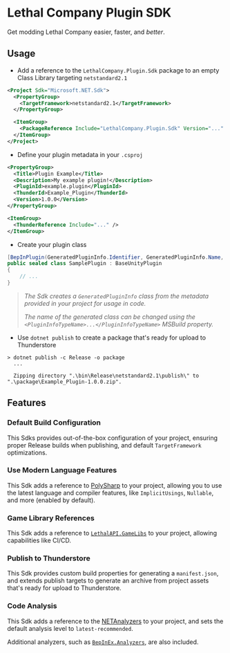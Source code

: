 # Lethal Company Plugin SDK

Get modding Lethal Company easier, faster, and *better*.


## Usage

- Add a reference to the `LethalCompany.Plugin.Sdk` package to an empty Class Library targeting `netstandard2.1`
```xml
<Project Sdk="Microsoft.NET.Sdk">
  <PropertyGroup>
    <TargetFramework>netstandard2.1</TargetFramework>
  </PropertyGroup>

  <ItemGroup>
    <PackageReference Include="LethalCompany.Plugin.Sdk" Version="..." PrivateAssets="all" />
  </ItemGroup>
</Project>
```

- Define your plugin metadata in your `.csproj`
```xml
<PropertyGroup>
  <Title>Plugin Example</Title>
  <Description>My example plugin!</Description>
  <PluginId>example.plugin</PluginId>
  <ThunderId>Example_Plugin</ThunderId>
  <Version>1.0.0</Version>
</PropertyGroup>

<ItemGroup>
  <ThunderReference Include="..." />
</ItemGroup>
```

- Create your plugin class
```csharp
[BepInPlugin(GeneratedPluginInfo.Identifier, GeneratedPluginInfo.Name, GeneratedPluginInfo.Version)]
public sealed class SamplePlugin : BaseUnityPlugin
{
    // ...
}
```
> _The Sdk creates a `GeneratedPluginInfo` class from the metadata provided in your project for usage in code._
> 
> _The name of the generated class can be changed using the `<PluginInfoTypeName>...</PluginInfoTypeName>` MSBuild property._


- Use `dotnet publish` to create a package that's ready for upload to Thunderstore
```
> dotnet publish -c Release -o package
  ...
  
  Zipping directory ".\bin\Release\netstandard2.1\publish\" to ".\package\Example_Plugin-1.0.0.zip".
```


## Features

### Default Build Configuration

This Sdks provides out-of-the-box configuration of your project, ensuring proper Release builds when publishing, and default `TargetFramework` optimizations.

### Use Modern Language Features

This Sdk adds a reference to [PolySharp](https://github.com/Sergio0694/PolySharp) to your project, allowing you to use the latest language and compiler features, like `ImplicitUsings`, `Nullable`, and more (enabled by default).

### Game Library References

This Sdk adds a reference to [`LethalAPI.GameLibs`](https://github.com/dhkatz/LethalAPI.GameLibs) to your project, allowing capabilities like CI/CD.

### Publish to Thunderstore

This Sdk provides custom build properties for generating a `manifest.json`, and extends publish targets to generate an archive from project assets that's ready for upload to Thunderstore.

### Code Analysis

This Sdk adds a reference to the [NETAnalyzers](https://learn.microsoft.com/en-us/dotnet/fundamentals/code-analysis/overview?tabs=net-8) to your project, and sets the default analysis level to `latest-recommended`.

Additional analyzers, such as [`BepInEx.Analyzers`](https://github.com/BepInEx/BepInEx.Analyzers), are also included.